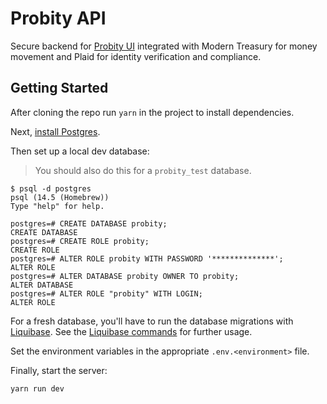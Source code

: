 # Probity API

Secure backend for [Probity UI](https://github.com/trustline-inc/probity-ui) integrated with Modern Treasury for money movement and Plaid for identity verification and compliance.

## Getting Started

After cloning the repo run `yarn` in the project to install dependencies.

Next, [install Postgres](https://gist.github.com/ibraheem4/ce5ccd3e4d7a65589ce84f2a3b7c23a3).

Then set up a local dev database:

> You should also do this for a `probity_test` database.

```
$ psql -d postgres
psql (14.5 (Homebrew))
Type "help" for help.

postgres=# CREATE DATABASE probity;
CREATE DATABASE
postgres=# CREATE ROLE probity;
CREATE ROLE
postgres=# ALTER ROLE probity WITH PASSWORD '**************';
ALTER ROLE
postgres=# ALTER DATABASE probity OWNER TO probity;
ALTER DATABASE
postgres=# ALTER ROLE "probity" WITH LOGIN;
ALTER ROLE
```

For a fresh database, you'll have to run the database migrations with [Liquibase](https://www.liquibase.org/download). See the [Liquibase commands](./src/db/README.md) for further usage.

Set the environment variables in the appropriate `.env.<environment>` file.

Finally, start the server:

```
yarn run dev
```
